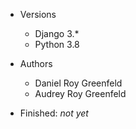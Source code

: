 
- Versions
    - Django 3.*
    - Python 3.8
- Authors
    - Daniel Roy Greenfeld
    - Audrey Roy Greenfeld

- Finished: *not yet*
